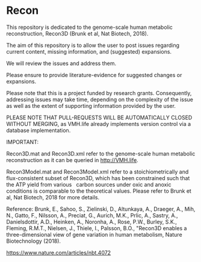 # Recon

This repository is dedicated to the genome-scale human metabolic reconstruction, Recon3D (Brunk et al, Nat Biotech, 2018).

The aim of this repository is to allow the user to post issues regarding current content, missing information, and (suggested) expansions.

We will review the issues and address them.

Please ensure to provide literature-evidence for suggested changes or expansions.

Please note that this is a project funded by research grants. Consequently, addressing issues may take time, depending on the complexity of the issue as well as the extent of supporting information provided by the user.

PLEASE NOTE THAT PULL-REQUESTS WILL BE AUTOMATICALLY CLOSED WITHOUT MERGING, as VMH.life already implements version control via a database implementation. 

IMPORTANT:

Recon3D.mat and Recon3D.xml 
  refer to the genome-scale human metabolic reconstruction as it can be queried in http://VMH.life.

Recon3Model.mat and Recon3Model.xml 
  refer to a stoichiometrically and flux-consistent subset of Recon3D, which has been constrained such that the ATP yield from various  
  carbon sources under oxic and anoxic conditions is comparable to the theoretical values. Please refer to Brunk et al, Nat Biotech, 2018   for more details.


Reference:
Brunk, E., Sahoo, S., Zielinski, D., Altunkaya, A., Draeger, A., Mih, N., Gatto, F., Nilsson, A.,
Preciat, G., Aurich, M.K., Prlic, A., Sastry, A., Danielsdottir, A.D., Heinken, A., Noronha, A.,
Rose, P.W., Burley, S.K., Fleming, R.M.T., Nielsen, J., Thiele, I., Palsson, B.O., "Recon3D
enables a three-dimensional view of gene variation in human metabolism, Nature Biotechnology
(2018).

https://www.nature.com/articles/nbt.4072
